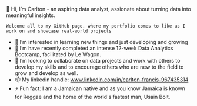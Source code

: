 👋 Hi, I’m Carlton - an aspiring data analyst, assionate about turning data into meaningful insights.

    Welcome all to my GitHub page, where my portfolio comes to like as I work on and showcase real-world projects
- 👀 I’m interested in learning new things and just developing and growing
- 🌱 I’m have recently completed an intense 12-week Data Analytics Bootcamp, facilitated by Le Wagon.
- 💞️ I’m looking to collaborate on data projects and work with others to develop my skills and to encourage others who are new to the field to grow and develop as well.
- 📫 My linkedin handle: www.linkedin.com/in/carlton-francis-967435314
- ⚡ Fun fact: I am a Jamaican native and as you know Jamaica is known for Reggae and the home of the world's fastest man, Usain Bolt.


